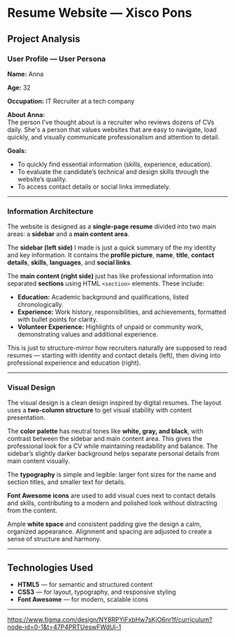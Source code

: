 # Resume Website — Xisco Pons

## Project Analysis

### User Profile — User Persona

**Name:** Anna 

**Age:** 32  

**Occupation:** IT Recruiter at a tech company  

**About Anna:**  
The person I've thought about is a recruiter who reviews dozens of CVs daily. She's a person that values websites that are easy to navigate, load quickly, and visually communicate professionalism and attention to detail.  

**Goals:**  
- To quickly find essential information (skills, experience, education).  
- To evaluate the candidate’s technical and design skills through the website’s quality.  
- To access contact details or social links immediately.  
---

### Information Architecture

The website is designed as a **single-page resume** divided into two main areas: a **sidebar** and a **main content area**.

The **sidebar (left side)** I made is just a quick summary of the my identity and key information. It contains the **profile picture**, **name**, **title**, **contact details**, **skills**, **languages**, and **social links**.

The **main content (right side)** just has like professional information into separated **sections** using HTML `<section>` elements. These include:  

- **Education:** Academic background and qualifications, listed chronologically.  
- **Experience:** Work history, responsibilities, and achievements, formatted with bullet points for clarity.  
- **Volunteer Experience:** Highlights of unpaid or community work, demonstrating values and additional experience.  

This is just to structure-mirror how recruiters naturally are supposed to read resumes — starting with identity and contact details (left), then diving into professional experience and education (right).

---

### Visual Design

The visual design is a clean design inspired by digital resumes. The layout uses a **two-column structure** to get visual stability with content presentation.  

The **color palette** has neutral tones like **white, gray, and black**, with contrast between the sidebar and main content area. This gives the professional look  for a CV while maintaining readability and balance. The sidebar’s slightly darker background helps separate personal details from main content visually.  

The **typography** is simple and legible: larger font sizes for the name and section titles, and smaller text for details.

**Font Awesome icons** are used to add visual cues next to contact details and skills, contributing to a modern and polished look without distracting from the content.  

Ample **white space** and consistent padding give the design a calm, organized appearance. Alignment and spacing are adjusted to create a sense of structure and harmony.  

---

## Technologies Used

- **HTML5** — for semantic and structured content  
- **CSS3** — for layout, typography, and responsive styling  
- **Font Awesome** — for modern, scalable icons  

---



https://www.figma.com/design/NY8RPYiFxbHw7sKjO6nr1f/curriculum?node-id=0-1&t=47P4PRTUeswFWdUj-1

